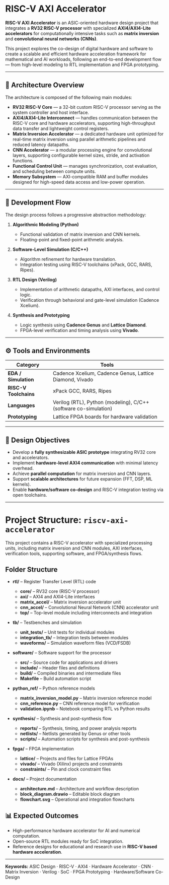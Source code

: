 # RISC-V AXI Accelerator

**RISC-V AXI Accelerator** is an ASIC-oriented hardware design project that integrates a **RV32 RISC-V processor** with specialized **AXI4/AXI4-Lite accelerators** for computationally intensive tasks such as **matrix inversion** and **convolutional neural networks (CNNs)**.

This project explores the co-design of digital hardware and software to create a scalable and efficient hardware acceleration framework for mathematical and AI workloads, following an end-to-end development flow — from high-level modeling to RTL implementation and FPGA prototyping.

---

## 🔧 Architecture Overview

The architecture is composed of the following main modules:

- **RV32 RISC-V Core** — a 32-bit custom RISC-V processor serving as the system controller and host interface.
- **AXI4/AXI4-Lite Interconnect** — handles communication between the RISC-V core and hardware accelerators, supporting high-throughput data transfer and lightweight control registers.
- **Matrix Inversion Accelerator** — a dedicated hardware unit optimized for real-time matrix inversion using parallel arithmetic pipelines and reduced latency datapaths.
- **CNN Accelerator** — a modular processing engine for convolutional layers, supporting configurable kernel sizes, stride, and activation functions.
- **Functional Control Unit** — manages synchronization, cost evaluation, and scheduling between compute units.
- **Memory Subsystem** — AXI-compatible RAM and buffer modules designed for high-speed data access and low-power operation.

---

## 🧠 Development Flow

The design process follows a progressive abstraction methodology:

1. **Algorithmic Modeling (Python)**  
   - Functional validation of matrix inversion and CNN kernels.  
   - Floating-point and fixed-point arithmetic analysis.  

2. **Software-Level Simulation (C/C++)**  
   - Algorithm refinement for hardware translation.  
   - Integration testing using RISC-V toolchains (xPack, GCC, RARS, Ripes).  

3. **RTL Design (Verilog)**  
   - Implementation of arithmetic datapaths, AXI interfaces, and control logic.  
   - Verification through behavioral and gate-level simulation (Cadence Xcelium).  

4. **Synthesis and Prototyping**  
   - Logic synthesis using **Cadence Genus** and **Lattice Diamond**.  
   - FPGA-level verification and timing analysis using **Vivado**.  

---

## ⚙️ Tools and Environments

| Category | Tools |
|-----------|-------|
| **EDA / Simulation** | Cadence Xcelium, Cadence Genus, Lattice Diamond, Vivado |
| **RISC-V Toolchains** | xPack GCC, RARS, Ripes |
| **Languages** | Verilog (RTL), Python (modeling), C/C++ (software co-simulation) |
| **Prototyping** | Lattice FPGA boards for hardware validation |

---

## 📐 Design Objectives

- Develop a **fully synthesizable ASIC prototype** integrating RV32 core and accelerators.  
- Implement **hardware-level AXI4 communication** with minimal latency overhead.  
- Achieve **parallel computation** for matrix inversion and CNN layers.  
- Support **scalable architectures** for future expansion (FFT, DSP, ML kernels).  
- Enable **hardware/software co-design** and RISC-V integration testing via open toolchains.

---

# Project Structure: `riscv-axi-accelerator`

This project contains a RISC-V accelerator with specialized processing units, including matrix inversion and CNN modules, AXI interfaces, verification tools, supporting software, and FPGA/synthesis flows.

## Folder Structure

- **rtl/** – Register Transfer Level (RTL) code
  - **core/** – RV32 core (RISC-V processor)
  - **axi/** – AXI4 and AXI4-Lite interfaces
  - **matrix_accel/** – Matrix inversion accelerator unit
  - **cnn_accel/** – Convolutional Neural Network (CNN) accelerator unit
  - **top/** – Top-level module including interconnects and integration

- **tb/** – Testbenches and simulation
  - **unit_tests/** – Unit tests for individual modules
  - **integration_tb/** – Integration tests between modules
  - **waveforms/** – Simulation waveform files (VCD/FSDB)

- **software/** – Software support for the processor
  - **src/** – Source code for applications and drivers
  - **include/** – Header files and definitions
  - **build/** – Compiled binaries and intermediate files
  - **Makefile** – Build automation script

- **python_ref/** – Python reference models
  - **matrix_inversion_model.py** – Matrix inversion reference model
  - **cnn_reference.py** – CNN reference model for verification
  - **validation.ipynb** – Notebook comparing RTL vs Python results

- **synthesis/** – Synthesis and post-synthesis flow
  - **reports/** – Synthesis, timing, and power analysis reports
  - **netlists/** – Netlists generated by Genus or other tools
  - **scripts/** – Automation scripts for synthesis and post-synthesis

- **fpga/** – FPGA implementation
  - **lattice/** – Projects and files for Lattice FPGAs
  - **vivado/** – Vivado (Xilinx) projects and constraints
  - **constraints/** – Pin and clock constraint files

- **docs/** – Project documentation
  - **architecture.md** – Architecture and workflow description
  - **block_diagram.drawio** – Editable block diagram
  - **flowchart.svg** – Operational and integration flowcharts

## 📊 Expected Outcomes

- High-performance hardware accelerator for AI and numerical computation.  
- Open-source RTL modules ready for SoC integration.  
- Reference designs for educational and research use in **RISC-V based hardware acceleration**.  

---

**Keywords:** ASIC Design · RISC-V · AXI4 · Hardware Accelerator · CNN · Matrix Inversion · Verilog · SoC · FPGA Prototyping · Hardware/Software Co-Design
